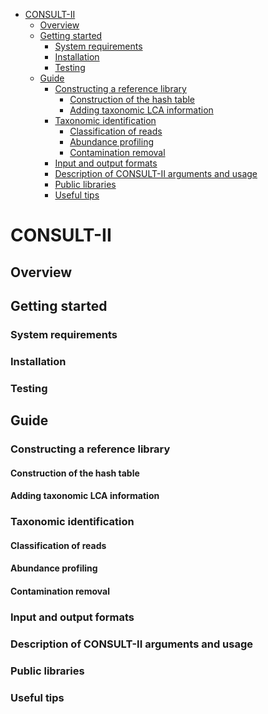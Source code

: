 <!-- vim-markdown-toc GFM -->

* [CONSULT-II](#consult-ii)
    * [Overview](#overview)
    * [Getting started](#getting-started)
        * [System requirements](#system-requirements)
        * [Installation](#installation)
        * [Testing](#testing)
    * [Guide](#guide)
        * [Constructing a reference library](#constructing-a-reference-library)
            * [Construction of the hash table](#construction-of-the-hash-table)
            * [Adding taxonomic LCA information](#adding-taxonomic-lca-information)
        * [Taxonomic identification](#taxonomic-identification)
            * [Classification of reads](#classification-of-reads)
            * [Abundance profiling](#abundance-profiling)
            * [Contamination removal](#contamination-removal)
        * [Input and output formats](#input-and-output-formats)
        * [Description of CONSULT-II arguments and usage](#description-of-consult-ii-arguments-and-usage)
        * [Public libraries](#public-libraries)
        * [Useful tips](#useful-tips)

<!-- vim-markdown-toc -->
# CONSULT-II

## Overview


## Getting started
### System requirements

### Installation

### Testing


## Guide

### Constructing a reference library
#### Construction of the hash table

#### Adding taxonomic LCA information

### Taxonomic identification
#### Classification of reads

#### Abundance profiling

#### Contamination removal

### Input and output formats

### Description of CONSULT-II arguments and usage

### Public libraries

### Useful tips
